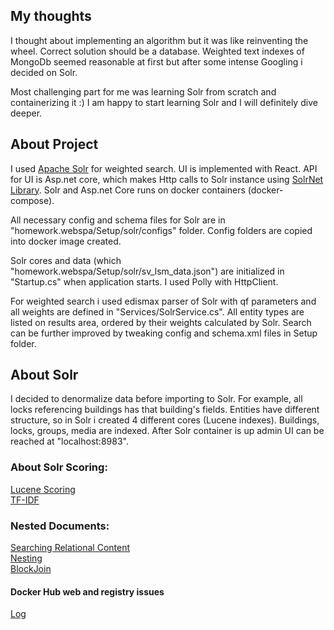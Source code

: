 ## My thoughts

I thought about implementing an algorithm but it was like reinventing the wheel. Correct solution should be a database.
Weighted text indexes of MongoDb seemed reasonable at first but after some intense Googling i decided on Solr.

Most challenging part for me was learning Solr from scratch and containerizing it :) I am happy to start learning Solr and I will definitely dive deeper. 

## About Project

I used [Apache Solr](https://lucene.apache.org/solr) for weighted search. 
UI is implemented with React. 
API for UI is Asp.net core, which makes Http calls to Solr instance using [SolrNet Library](https://github.com/SolrNet/SolrNet). 
Solr and Asp.net Core runs on  docker containers (docker-compose).  

All necessary config and schema files for Solr are in "homework.webspa/Setup/solr/configs" folder. Config folders are copied into docker image created. 

Solr cores and data (which "homework.webspa/Setup/solr/sv_lsm_data.json") are initialized in "Startup.cs" when application starts. I used Polly with HttpClient.

For weighted search i used edismax parser of Solr with qf parameters and all weights are defined in "Services/SolrService.cs". 
All entity types are listed on results area, ordered by their weights calculated by Solr. Search can be further improved by tweaking config and schema.xml files in Setup folder.

## About Solr

I decided to denormalize data before importing to Solr. For example, all locks referencing buildings has that building's fields.
Entities have different structure, so in Solr i created 4 different cores (Lucene indexes). Buildings, locks, groups, media are indexed.
After Solr container is up  admin UI can be reached at "localhost:8983". 




### About Solr Scoring:

[Lucene Scoring](https://lucene.apache.org/core/3_5_0/api/core/org/apache/lucene/search/Similarity.html)  
[TF-IDF](https://docs.google.com/spreadsheets/d/1Dn4DT1fWKkhDVN5aeS2yHroxIGosCgZOj1Y8UtgQtSQ/edit#gid=0)  


### Nested Documents:

[Searching Relational Content](http://blog.mikemccandless.com/2012/01/searching-relational-content-with.html)  
[Nesting](https://medium.com/@alisazhila/solr-s-nesting-on-solr-s-capabilities-to-handle-deeply-nested-document-structures-50eeaaa4347a)  
[BlockJoin](https://blog.griddynamics.com/how-to-use-block-join-to-improve-search-efficiency-with-nested-documents-in-solr/)  

#### Docker Hub web and registry issues  

[Log](https://status.docker.com/pages/incident/533c6539221ae15e3f000031/5da5fc78c7b1c11cd8603721)